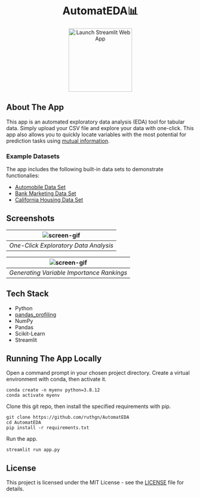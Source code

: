 # 

<h1 align="center">
    AutomatEDA📊
</h1>

<p align="center">
  <a target="_blank" href="https://share.streamlit.io/ruthgn/automateda/main/app.py">
    <img src="https://static.streamlit.io/badges/streamlit_badge_black_white.svg" width="170px;" alt="Launch Streamlit Web App" />
  </a>
</p>


## About The App
This app is an automated exploratory data analysis (EDA) tool for tabular data. Simply upload your CSV file and explore your data with one-click. This app also allows you to quickly locate variables with the most potential for prediction tasks using [mutual information](https://www.kaggle.com/ryanholbrook/mutual-information).

### Example Datasets
The app includes the following built-in data sets to demonstrate functionalies:
* [Automobile Data Set](https://www.kaggle.com/toramky/automobile-dataset)
* [Bank Marketing Data Set](https://www.kaggle.com/ruthgn/bank-marketing-data-set)
* [California Housing Data Set](https://www.kaggle.com/camnugent/california-housing-prices)

## Screenshots
| ![screen-gif](assets/AutomatEDA-demo-screencast-1.gif) | 
|:--:| 
| *One-Click Exploratory Data Analysis* |

| ![screen-gif](assets/AutomatEDA-demo-screencast-2.gif) | 
|:--:| 
| *Generating Variable Importance Rankings* |

## Tech Stack
* Python
* [pandas_profiling](https://pandas-profiling.github.io/pandas-profiling/docs/master/index.html)
* NumPy
* Pandas
* Scikit-Learn
* Streamlit

## Running The App Locally
Open a command prompt in your chosen project directory. Create a virtual environment with conda, then activate it.
```
conda create -n myenv python=3.8.12
conda activate myenv
```

Clone this git repo, then install the specified requirements with pip.
```
git clone https://github.com/ruthgn/AutomatEDA
cd AutomatEDA
pip install -r requirements.txt
```

Run the app.
```
streamlit run app.py
```

## License
This project is licensed under the MIT License - see the [LICENSE](https://github.com/ruthgn/AutomatEDA/blob/main/LICENSE) file for details.